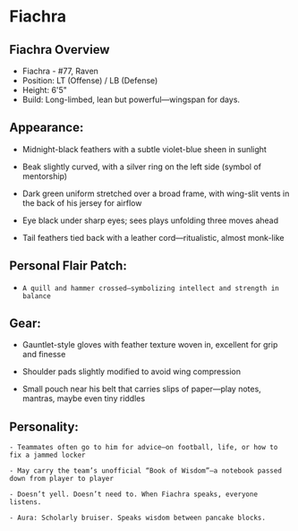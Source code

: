 # Fiachra

## Fiachra Overview
- Fiachra - #77, Raven
- Position: LT (Offense) / LB (Defense)
- Height: 6'5"
- Build: Long-limbed, lean but powerful—wingspan for days.


## Appearance:

-    Midnight-black feathers with a subtle violet-blue sheen in sunlight

-    Beak slightly curved, with a silver ring on the left side (symbol of mentorship)

-    Dark green uniform stretched over a broad frame, with wing-slit vents in the back of his jersey for airflow

-    Eye black under sharp eyes; sees plays unfolding three moves ahead

-    Tail feathers tied back with a leather cord—ritualistic, almost monk-like

## Personal Flair Patch:
-     A quill and hammer crossed—symbolizing intellect and strength in balance

## Gear:

-    Gauntlet-style gloves with feather texture woven in, excellent for grip and finesse

-    Shoulder pads slightly modified to avoid wing compression

-    Small pouch near his belt that carries slips of paper—play notes, mantras, maybe even tiny riddles

## Personality:

    - Teammates often go to him for advice—on football, life, or how to fix a jammed locker

    - May carry the team’s unofficial “Book of Wisdom”—a notebook passed down from player to player

    - Doesn’t yell. Doesn’t need to. When Fiachra speaks, everyone listens.
    
    - Aura: Scholarly bruiser. Speaks wisdom between pancake blocks.
